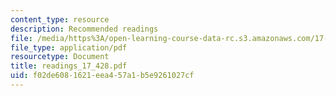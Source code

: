 ```yaml
---
content_type: resource
description: Recommended readings
file: /media/https%3A/open-learning-course-data-rc.s3.amazonaws.com/17-428-american-foreign-policy-theory-and-method-fall-2004/f02de6081621eea457a1b5e9261027cf_readings_17_428.pdf
file_type: application/pdf
resourcetype: Document
title: readings_17_428.pdf
uid: f02de608-1621-eea4-57a1-b5e9261027cf
---
```

